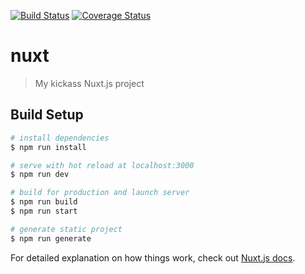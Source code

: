 [![Build Status](https://travis-ci.org/Solov/src.Solov.github.io.svg?branch=master)](https://travis-ci.org/Solov/src.Solov.github.io)
[![Coverage Status](https://coveralls.io/repos/github/Solov/src.Solov.github.io/badge.svg?branch=master)](https://coveralls.io/github/Solov/src.Solov.github.io?branch=master)

# nuxt

> My kickass Nuxt.js project

## Build Setup

``` bash
# install dependencies
$ npm run install

# serve with hot reload at localhost:3000
$ npm run dev

# build for production and launch server
$ npm run build
$ npm run start

# generate static project
$ npm run generate
```

For detailed explanation on how things work, check out [Nuxt.js docs](https://nuxtjs.org).
